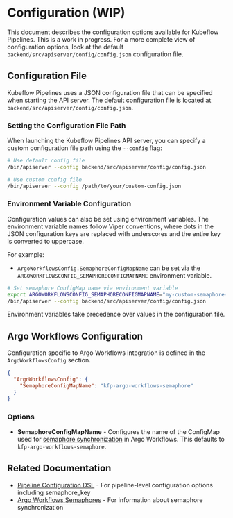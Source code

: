 # Configuration (WIP)

This document describes the configuration options available for Kubeflow Pipelines. This is a work in progress. For a
more complete view of configuration options, look at the default `backend/src/apiserver/config/config.json`
configuration file.

## Configuration File

Kubeflow Pipelines uses a JSON configuration file that can be specified when starting the API server. The default
configuration file is located at `backend/src/apiserver/config/config.json`.

### Setting the Configuration File Path

When launching the Kubeflow Pipelines API server, you can specify a custom configuration file path using the `--config`
flag:

```bash
# Use default config file
/bin/apiserver --config backend/src/apiserver/config/config.json

# Use custom config file
/bin/apiserver --config /path/to/your/custom-config.json
```

### Environment Variable Configuration

Configuration values can also be set using environment variables. The environment variable names follow Viper
conventions, where dots in the JSON configuration keys are replaced with underscores and the entire key is converted to
uppercase.

For example:

- `ArgoWorkflowsConfig.SemaphoreConfigMapName` can be set via the `ARGOWORKFLOWSCONFIG_SEMAPHORECONFIGMAPNAME`
  environment variable.

```bash
# Set semaphore ConfigMap name via environment variable
export ARGOWORKFLOWSCONFIG_SEMAPHORECONFIGMAPNAME="my-custom-semaphore-configmap"
/bin/apiserver --config backend/src/apiserver/config/config.json
```

Environment variables take precedence over values in the configuration file.

## Argo Workflows Configuration

Configuration specific to Argo Workflows integration is defined in the `ArgoWorkflowsConfig` section.

```json
{
  "ArgoWorkflowsConfig": {
    "SemaphoreConfigMapName": "kfp-argo-workflows-semaphore"
  }
}
```

### Options

- **SemaphoreConfigMapName** - Configures the name of the ConfigMap used for
  [semaphore synchronization](https://argo-workflows.readthedocs.io/en/latest/synchronization/) in Argo Workflows. This
  defaults to `kfp-argo-workflows-semaphore`.

## Related Documentation

- [Pipeline Configuration DSL](https://github.com/kubeflow/pipelines/blob/master/api/v2alpha1/pipeline_spec.proto#L1125) -
  For pipeline-level configuration options including semaphore_key
- [Argo Workflows Semaphores](https://argo-workflows.readthedocs.io/en/latest/synchronization/) - For information about
  semaphore synchronization

